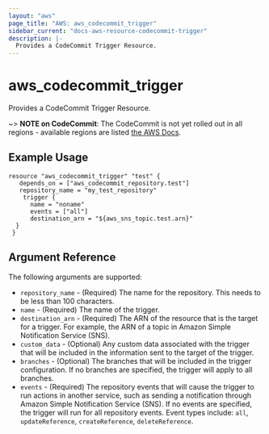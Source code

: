 ```yaml
---
layout: "aws"
page_title: "AWS: aws_codecommit_trigger"
sidebar_current: "docs-aws-resource-codecommit-trigger"
description: |-
  Provides a CodeCommit Trigger Resource.
---
```


# aws\_codecommit\_trigger

Provides a CodeCommit Trigger Resource.

~> **NOTE on CodeCommit**: The CodeCommit is not yet rolled out
in all regions - available regions are listed
[the AWS Docs](https://docs.aws.amazon.com/general/latest/gr/rande.html#codecommit_region).

## Example Usage

```
resource "aws_codecommit_trigger" "test" {
   depends_on = ["aws_codecommit_repository.test"]
   repository_name = "my_test_repository"
    trigger {
      name = "noname"
      events = ["all"]
      destination_arn = "${aws_sns_topic.test.arn}"
  }
 }
```

## Argument Reference

The following arguments are supported:

* `repository_name` - (Required) The name for the repository. This needs to be less than 100 characters.
* `name` - (Required) The name of the trigger.
* `destination_arn` - (Required) The ARN of the resource that is the target for a trigger. For example, the ARN of a topic in Amazon Simple Notification Service (SNS).
* `custom_data` - (Optional) Any custom data associated with the trigger that will be included in the information sent to the target of the trigger.
* `branches` - (Optional) The branches that will be included in the trigger configuration. If no branches are specified, the trigger will apply to all branches.
* `events` - (Required) The repository events that will cause the trigger to run actions in another service, such as sending a notification through Amazon Simple Notification Service (SNS). If no events are specified, the trigger will run for all repository events. Event types include: `all`, `updateReference`, `createReference`, `deleteReference`.
